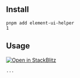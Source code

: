 ## Install

```shell
pnpm add element-ui-helper
1
```

## Usage

[![Open in StackBlitz](https://developer.stackblitz.com/img/open_in_stackblitz_small.svg)](https://stackblitz.com/github/murielmay67/element-ui-helper?file=src/App.vue)

```vue
...
```
